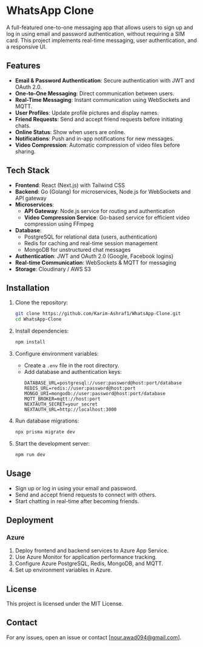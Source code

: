 # WhatsApp Clone

A full-featured one-to-one messaging app that allows users to sign up and log in using email and password authentication, without requiring a SIM card. This project implements real-time messaging, user authentication, and a responsive UI.

## Features

- **Email & Password Authentication**: Secure authentication with JWT and OAuth 2.0.
- **One-to-One Messaging**: Direct communication between users.
- **Real-Time Messaging**: Instant communication using WebSockets and MQTT.
- **User Profiles**: Update profile pictures and display names.
- **Friend Requests**: Send and accept friend requests before initiating chats.
- **Online Status**: Show when users are online.
- **Notifications**: Push and in-app notifications for new messages.
- **Video Compression**: Automatic compression of video files before sharing.

## Tech Stack

- **Frontend**: React (Next.js) with Tailwind CSS
- **Backend**: Go (Golang) for microservices, Node.js for WebSockets and API gateway
- **Microservices**:
  - **API Gateway**: Node.js service for routing and authentication
  - **Video Compression Service**: Go-based service for efficient video compression using FFmpeg
- **Database**:
  - PostgreSQL for relational data (users, authentication)
  - Redis for caching and real-time session management
  - MongoDB for unstructured chat messages
- **Authentication**: JWT and OAuth 2.0 (Google, Facebook logins)
- **Real-time Communication**: WebSockets & MQTT for messaging
- **Storage**: Cloudinary / AWS S3

## Installation

1. Clone the repository:

   ```sh
   git clone https://github.com/Karim-Ashraf1/WhatsApp-Clone.git
   cd WhatsApp-Clone
   ```

2. Install dependencies:

   ```sh
   npm install
   ```

3. Configure environment variables:

   - Create a `.env` file in the root directory.
   - Add database and authentication keys:
     ```env
     DATABASE_URL=postgresql://user:password@host:port/database
     REDIS_URL=redis://user:password@host:port
     MONGO_URI=mongodb://user:password@host:port/database
     MQTT_BROKER=mqtt://host:port
     NEXTAUTH_SECRET=your_secret
     NEXTAUTH_URL=http://localhost:3000
     ```

4. Run database migrations:

   ```sh
   npx prisma migrate dev
   ```

5. Start the development server:
   ```sh
   npm run dev
   ```

## Usage

- Sign up or log in using your email and password.
- Send and accept friend requests to connect with others.
- Start chatting in real-time after becoming friends.

## Deployment

### Azure

1. Deploy frontend and backend services to Azure App Service.
2. Use Azure Monitor for application performance tracking.
3. Configure Azure PostgreSQL, Redis, MongoDB, and MQTT.
4. Set up environment variables in Azure.

## License

This project is licensed under the MIT License.

## Contact

For any issues, open an issue or contact [nour.awad094@gmail.com].
